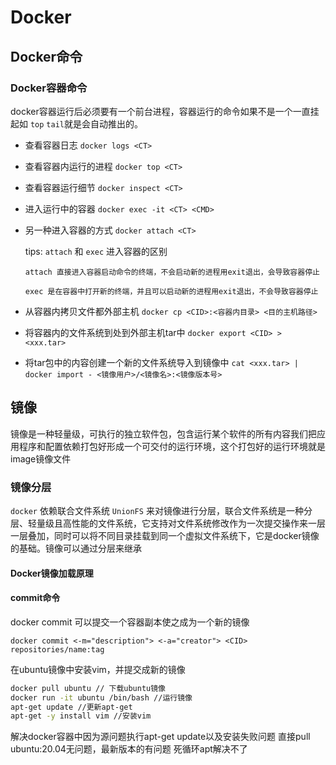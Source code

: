 # Docker

## Docker命令

### Docker容器命令

docker容器运行后必须要有一个前台进程，容器运行的命令如果不是一个一直挂起如 `top` `tail`就是会自动推出的。

- 查看容器日志 `docker logs <CT>`
- 查看容器内运行的进程 `docker top <CT>`
- 查看容器运行细节 `docker inspect <CT>`
- 进入运行中的容器 `docker exec -it <CT> <CMD>`
- 另一种进入容器的方式 `docker attach <CT>`
  
  tips: `attach` 和 `exec` 进入容器的区别
  
  ~~~text
  attach 直接进入容器启动命令的终端，不会启动新的进程用exit退出，会导致容器停止

  exec 是在容器中打开新的终端，并且可以启动新的进程用exit退出，不会导致容器停止
  ~~~

- 从容器内拷贝文件都外部主机 `docker cp <CID>:<容器内目录> <目的主机路径>`
- 将容器内的文件系统到处到外部主机tar中 `docker export <CID> > <xxx.tar>`
- 将tar包中的内容创建一个新的文件系统导入到镜像中 `cat <xxx.tar> | docker import - <镜像用户>/<镜像名>:<镜像版本号>`

## 镜像

镜像是一种轻量级，可执行的独立软件包，包含运行某个软件的所有内容我们把应用程序和配置依赖打包好形成一个可交付的运行环境，这个打包好的运行环境就是image镜像文件

### 镜像分层

`docker` 依赖联合文件系统 `UnionFS` 来对镜像进行分层，联合文件系统是一种分层、轻量级且高性能的文件系统，它支持对文件系统修改作为一次提交操作来一层一层叠加，同时可以将不同目录挂载到同一个虚拟文件系统下，它是docker镜像的基础。镜像可以通过分层来继承 

#### Docker镜像加载原理




#### commit命令

docker commit 可以提交一个容器副本使之成为一个新的镜像

`docker commit <-m="description"> <-a="creator"> <CID>  repositories/name:tag` 

在ubuntu镜像中安装vim，并提交成新的镜像

~~~bash
docker pull ubuntu // 下载ubuntu镜像
docker run -it ubuntu /bin/bash //运行镜像
apt-get update //更新apt-get
apt-get -y install vim //安装vim

~~~

解决docker容器中因为源问题执行apt-get update以及安装失败问题 直接pull ubuntu:20.04无问题，最新版本的有问题 死循环apt解决不了

